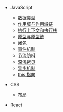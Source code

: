 - JavaScript

  - [数据类型](/blog/dataType.md)
  - [作用域与作用域链](/blog/scope.md)
  - [执行上下文和执行栈](/blog/executionContext.md)
  - [原型与原型链](/blog/prototype.md)
  - [闭包](/blog/closure.md)
  - [事件机制](/blog/eventMechanism.md)
  - [节流防抖](/blog/throttleAndDebounce.md)
  - [深浅拷贝](/blog/copy.md)
  - [异步机制](/blog/async.md)
  - [this 指向](/blog/this.md)

- CSS

  - [布局](/blog/layout.md)

- React
